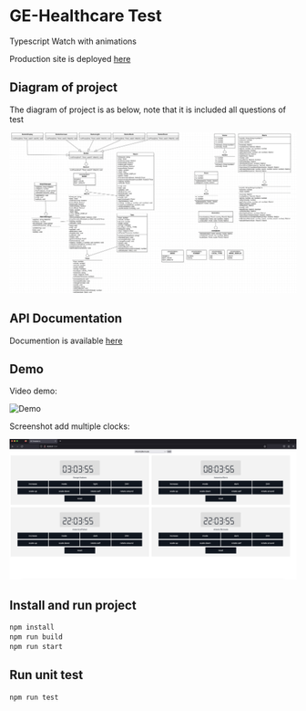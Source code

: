 # GE-Healthcare Test
Typescript Watch with animations

Production site is deployed [here](https://42ab47f8.test-ge-healthcare.pages.dev)

## Diagram of project
The diagram of project is as below, note that it is included all questions of test

![Alt text](./public/UML.png)

## API Documentation
Documention is available [here](https://nguyvan.github.io/test-ge-healthcare/index.html)

## Demo
Video demo:

![Demo](./public/Demo.gif)

Screenshot add multiple clocks:

![Demo-multiple-clock](./public/Multiple_clocks.png)

## Install and run project
```javascript
npm install
npm run build
npm run start
```

## Run unit test
```javascript
npm run test
```


